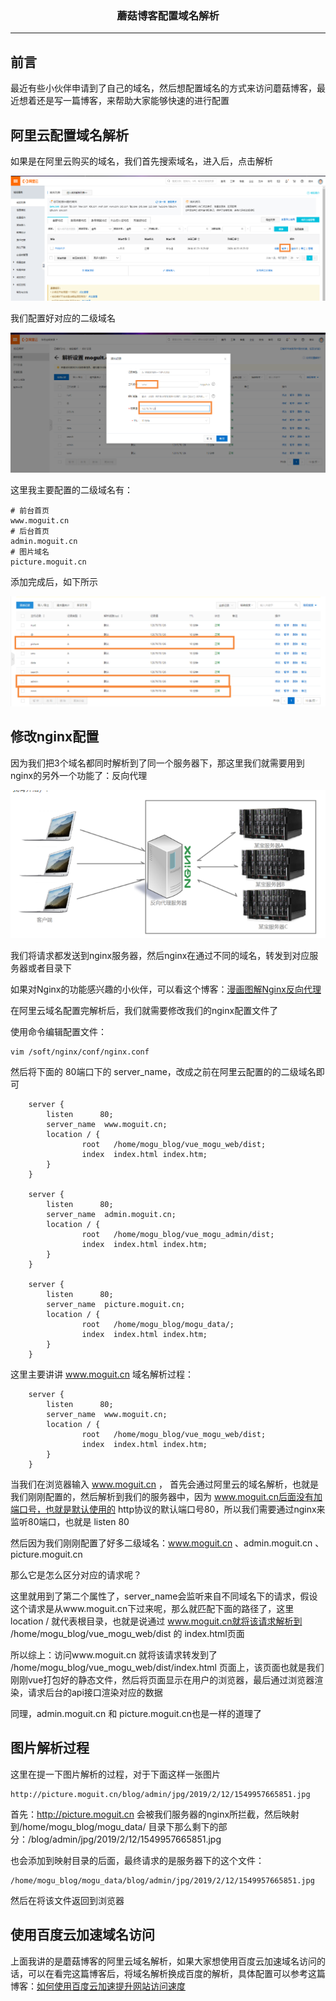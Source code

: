 ### <center>蘑菇博客配置域名解析
***
## 前言

最近有些小伙伴申请到了自己的域名，然后想配置域名的方式来访问蘑菇博客，最近想着还是写一篇博客，来帮助大家能够快速的进行配置

## 阿里云配置域名解析

如果是在阿里云购买的域名，我们首先搜索域名，进入后，点击解析

![image-20200103110106147](images/image-20200103110106147.png)

我们配置好对应的二级域名

![image-20200103110223167](images/image-20200103110223167.png)

这里我主要配置的二级域名有：

```
# 前台首页
www.moguit.cn
# 后台首页
admin.moguit.cn
# 图片域名
picture.moguit.cn
```

添加完成后，如下所示

![image-20200103110352675](images/image-20200103110352675.png)

## 修改nginx配置

因为我们把3个域名都同时解析到了同一个服务器下，那这里我们就需要用到nginx的另外一个功能了：反向代理

![image-20200103110552672](images/image-20200103110552672.png)

我们将请求都发送到nginx服务器，然后nginx在通过不同的域名，转发到对应服务器或者目录下

如果对Nginx的功能感兴趣的小伙伴，可以看这个博客：[漫画图解Nginx反向代理](http://moguit.cn/#/info?blogUid=eeee688ebb314db6a643e658679ce48a)

在阿里云域名配置完解析后，我们就需要修改我们的nginx配置文件了

使用命令编辑配置文件：

```
vim /soft/nginx/conf/nginx.conf
```

然后将下面的 80端口下的 server_name，改成之前在阿里云配置的的二级域名即可

```
    server {
        listen      80;
        server_name  www.moguit.cn;
        location / {
                root   /home/mogu_blog/vue_mogu_web/dist;
                index  index.html index.htm;
        }
    }

    server {
        listen      80;
        server_name  admin.moguit.cn;
        location / {
                root   /home/mogu_blog/vue_mogu_admin/dist;
                index  index.html index.htm;
        }
    }

    server {
        listen      80;
        server_name  picture.moguit.cn;
        location / {
                root   /home/mogu_blog/mogu_data/;
                index  index.html index.htm;
        }
    }

```

这里主要讲讲 www.moguit.cn 域名解析过程：

```
    server {
        listen      80;
        server_name  www.moguit.cn;
        location / {
                root   /home/mogu_blog/vue_mogu_web/dist;
                index  index.html index.htm;
        }
    }
```

当我们在浏览器输入 www.moguit.cn ， 首先会通过阿里云的域名解析，也就是我们刚刚配置的，然后解析到我们的服务器中，因为 www.moguit.cn后面没有加端口号，也就是默认使用的 http协议的默认端口号80，所以我们需要通过nginx来监听80端口，也就是  listen      80  

然后因为我们刚刚配置了好多二级域名：www.moguit.cn 、admin.moguit.cn 、picture.moguit.cn

那么它是怎么区分对应的请求呢？

这里就用到了第二个属性了，server_name会监听来自不同域名下的请求，假设这个请求是从www.moguit.cn下过来呢，那么就匹配下面的路径了，这里location / 就代表根目录，也就是说通过 www.moguit.cn就将该请求解析到 /home/mogu_blog/vue_mogu_web/dist 的 index.html页面

所以综上：访问www.moguit.cn  就将该请求转发到了  /home/mogu_blog/vue_mogu_web/dist/index.html 页面上，该页面也就是我们刚刚vue打包好的静态文件，然后将页面显示在用户的浏览器，最后通过浏览器渲染，请求后台的api接口渲染对应的数据

同理，admin.moguit.cn  和 picture.moguit.cn也是一样的道理了

## 图片解析过程

这里在提一下图片解析的过程，对于下面这样一张图片

```
http://picture.moguit.cn/blog/admin/jpg/2019/2/12/1549957665851.jpg
```

首先：http://picture.moguit.cn 会被我们服务器的nginx所拦截，然后映射到/home/mogu_blog/mogu_data/ 目录下那么剩下的部分：/blog/admin/jpg/2019/2/12/1549957665851.jpg

也会添加到映射目录的后面，最终请求的是服务器下的这个文件：

```
/home/mogu_blog/mogu_data/blog/admin/jpg/2019/2/12/1549957665851.jpg
```

然后在将该文件返回到浏览器

## 使用百度云加速域名访问

上面我讲的是蘑菇博客的阿里云域名解析，如果大家想使用百度云加速域名访问的话，可以在看完这篇博客后，将域名解析换成百度的解析，具体配置可以参考这篇博客：[如何使用百度云加速提升网站访问速度](http://moguit.cn/#/info?blogUid=af053959672343f8a139ec27fd534c6c)